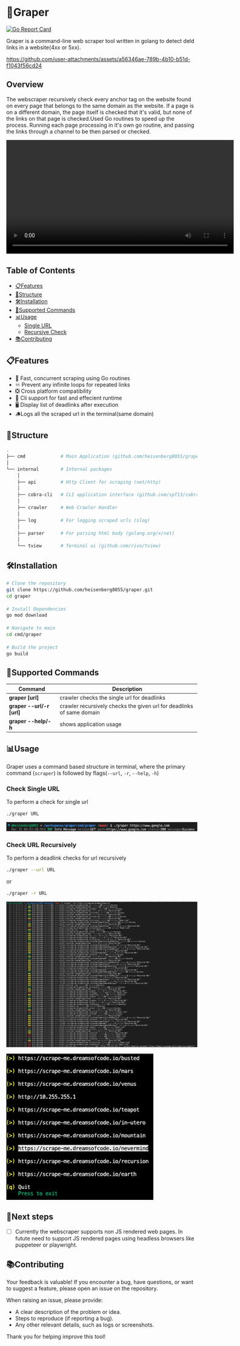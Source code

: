 # 🦂Graper

[![Go Report Card](https://goreportcard.com/badge/github.com/heisenberg8055/graper)](https://goreportcard.com/report/github.com/heisenberg8055/graper)

Graper is a command-line web scraper tool written in golang to detect deld links in a website(4xx or 5xx).

https://github.com/user-attachments/assets/a56346ae-789b-4b10-b51d-f1043f56cd24

## Overview

The webscraper recursively check every anchor tag on the website found on every page that belongs to the same domain as the website. If a page is on a different domain, the page itself is checked that it's valid, but none of the links on that page is checked.Used Go routines to speed up the process. Running each page processing in it's own go routine, and passing the links through a channel to be then parsed or checked.

<video controls width="600">
  <source src="resources/giphy.mp4" type="video/mp4">
  Your browser does not support the video tag.
</video>

## Table of Contents

- [📋Features](#📋features)
- [🌳Structure](#🌳structure)
- [🛠️Installation](#🛠️installation)
- [🧩Supported Commands](#🧩supported-commands)
- [📊Usage](#📊usage)
  - [Single URL](#check-single-url)
  - [Recursive Check](#check-url-recursively)
- [📚Contributing](#📚contributing)

## 📋Features

- 🚀 Fast, concurrent scraping using Go routines
- ♾️ Prevent any infinite loops for repeated links
- ❎ Cross platform compatibility
- 🧩 Cli support for fast and effecient runtime
- 🖥️ Display list of deadlinks after execution
- 🪵Logs all the scraped url in the terminal(same domain)

## 🌳Structure

```bash
.
├── cmd             # Main Application (github.com/heisenberg8055/graper)
│   
└── internal        # Internal packages
    │   
    ├── api         # Http Client for scraping (net/http)
    │   
    ├── cobra-cli   # CLI application interface (github.com/spf13/cobra)
    │   
    ├── crawler     # Web Crawler Handler
    │   
    ├── log         # For logging scraped urls (slog)
    │   
    ├── parser      # For parsing html body (golang.org/x/net)
    │   
    └── tview       # Terminal ui (github.com/rivo/tview)

```

## 🛠️Installation
```bash
# Clone the repository
git clone https://github.com/heisenberg8055/graper.git
cd graper

# Install Dependencies
go mod download

# Navigate to main
cd cmd/graper 

# Build the project
go build

```

## 🧩Supported Commands
| Command                  | Description                                    |
|-------------------------|------------------------------------------------|
| **graper [url]**         | crawler checks the single url for deadlinks                                                                  |
| **graper --url/-r [url]**| crawler recursively checks the given url for deadlinks of same domain                                                   |
| **graper --help/-h**     | shows application usage                         |

## 📊Usage
Graper uses a command based structure in terminal, where the primary command (`scraper`) is followed by flags(`--url`, `-r`, `--help`, `-h`)

### Check Single URL

To perform a check for single url

```bash
./graper URL
```
![single url 200 image](./resources/singleUrl200s.png)

### Check URL Recursively 

To perform a deadlink checks for url recursively

```bash
./graper --url URL
```

or

```bash
./graper -r URL
```

![recurimage](./resources/recur.png)

![deadlinks](./resources/deadlinkslist.png)
## 🚶Next steps

- [ ] Currently the webscraper supports non JS rendered web pages. In futute need to support JS rendered pages using headless browsers like puppeteer or playwright.

## 📚Contributing

Your feedback is valuable! If you encounter a bug, have questions, or want to suggest a feature, please open an issue on the repository.

When raising an issue, please provide:

- A clear description of the problem or idea.
- Steps to reproduce (if reporting a bug).
- Any other relevant details, such as logs or screenshots.

Thank you for helping improve this tool!
